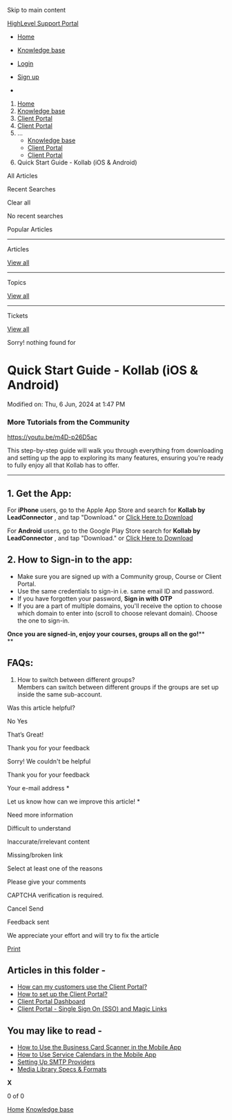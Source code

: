 Skip to main content

[ HighLevel Support Portal ](https://help.gohighlevel.com)

  * [ Home ](/support/home)
  * [ Knowledge base ](/support/solutions)

  * [Login](/support/login)
  * [Sign up](/support/signup)
  * 

  1. [Home](/support/home)
  2. [Knowledge base](/support/solutions)
  3. [Client Portal](/support/solutions/155000000004)
  4. [Client Portal](/support/solutions/folders/155000000015)
  5. ... 
     * [Knowledge base](/support/solutions)
     * [Client Portal](/support/solutions/155000000004)
     * [Client Portal](/support/solutions/folders/155000000015)
  6. Quick Start Guide - Kollab (iOS & Android)

All  Articles 

Recent Searches

Clear all

No recent searches

Popular Articles

* * *

Articles

[View all](/support/search/solutions)

* * *

Topics

[View all](/support/search/topics)

* * *

Tickets

[View all](/support/search/tickets)

Sorry! nothing found for   

# Quick Start Guide - Kollab (iOS & Android)

Modified on: Thu, 6 Jun, 2024 at 1:47 PM

### **More Tutorials from the Community**

<https://youtu.be/m4D-p26D5ac>

This step-by-step guide will walk you through everything from downloading and setting up the app to exploring its many features, ensuring you're ready to fully enjoy all that Kollab has to offer.

* * *

## **1\. Get the App:**

For **iPhone** users, go to the Apple App Store and search for **Kollab by LeadConnector** , and tap "Download." or [](https://apps.apple.com/in/app/kollab-by-lead-connector/id6484272411)[Click Here to Download](https://apps.apple.com/in/app/kollab-by-lead-connector/id6484272411)

For **Android**  users, go to the Google Play Store  search for **Kollab by LeadConnector** , and tap "Download." or [Click Here to Download](https://play.google.com/store/apps/details?id=net.clientclub.app.kollab)

##   

## **2\. How to Sign-in to the app:**

  * Make sure you are signed up with a Community group, Course or Client Portal.
  * Use the same credentials to sign-in i.e. same email ID and password.
  * If you have forgotten your password, **Sign in with OTP**
  * If you are a part of multiple domains, you'll receive the option to choose which domain to enter into (scroll to choose relevant domain). Choose the one to sign-in.

**Once you are signed-in, enjoy your courses, groups all on the go!****  
**

## **FAQs:**

  1. How to switch between different groups?  
Members can switch between different groups if the groups are set up inside the same sub-account.  

Was this article helpful?

No  Yes 

That’s Great!

Thank you for your feedback

Sorry! We couldn't be helpful

Thank you for your feedback

Your e-mail address *

Let us know how can we improve this article! *

Need more information 

Difficult to understand 

Inaccurate/irrelevant content 

Missing/broken link 

Select at least one of the reasons 

Please give your comments 

CAPTCHA verification is required. 

Cancel  Send 

Feedback sent

We appreciate your effort and will try to fix the article

[Print](javascript:print\(\))

## Articles in this folder -

  * [How can my customers use the Client Portal?](/support/solutions/articles/155000000197-how-can-my-customers-use-the-client-portal-)
  * [How to set up the Client Portal?](/support/solutions/articles/155000000193-how-to-set-up-the-client-portal-)
  * [Client Portal Dashboard](/support/solutions/articles/155000001205-client-portal-dashboard)
  * [Client Portal - Single Sign On (SSO) and Magic Links](/support/solutions/articles/155000001667-client-portal-single-sign-on-sso-and-magic-links)

## You may like to read -

  * [How to Use the Business Card Scanner in the Mobile App](/support/solutions/articles/155000003049-how-to-use-the-business-card-scanner-in-the-mobile-app)
  * [How to Use Service Calendars in the Mobile App](/support/solutions/articles/155000003048-how-to-use-service-calendars-in-the-mobile-app)
  * [Setting Up SMTP Providers](/support/solutions/articles/48001059689-setting-up-smtp-providers)
  * [Media Library Specs & Formats](/support/solutions/articles/48001216629-media-library-specs-formats)

**X**

0 of 0 []()

[Home](/support/home) [Knowledge base](/support/solutions)
